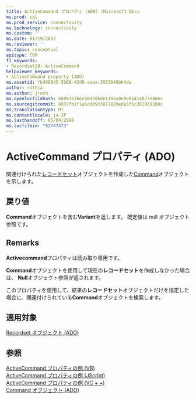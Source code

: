```yaml
---
title: ActiveCommand プロパティ (ADO) |Microsoft Docs
ms.prod: sql
ms.prod_service: connectivity
ms.technology: connectivity
ms.custom: ''
ms.date: 01/19/2017
ms.reviewer: ''
ms.topic: conceptual
apitype: COM
f1_keywords:
- Recordset20::ActiveCommand
helpviewer_keywords:
- ActiveCommand property [ADO]
ms.assetid: fb4088d5-5968-42d6-aeaa-3955046bb4da
author: rothja
ms.author: jroth
ms.openlocfilehash: b89876366c80d20bde110da9e9d86414873e86bc
ms.sourcegitcommit: 6037fb1f1a5ddd933017029eda5f5c281939100c
ms.translationtype: MT
ms.contentlocale: ja-JP
ms.lasthandoff: 05/04/2020
ms.locfileid: "82747473"
---
```

# <a name="activecommand-property-ado"></a>ActiveCommand プロパティ (ADO)
関連付けられた[レコードセット](../../../ado/reference/ado-api/recordset-object-ado.md)オブジェクトを作成した[Command](../../../ado/reference/ado-api/command-object-ado.md)オブジェクトを示します。  
  
## <a name="return-value"></a>戻り値  
 **Command**オブジェクトを含む**Variant**を返します。 既定値は null オブジェクト参照です。  
  
## <a name="remarks"></a>Remarks  
 **Activecommand**プロパティは読み取り専用です。  
  
 **Command**オブジェクトを使用して現在の**レコードセット**を作成しなかった場合は、 **Null**オブジェクト参照が返されます。  
  
 このプロパティを使用して、結果の**レコードセット**オブジェクトだけを指定した場合に、関連付けられている**Command**オブジェクトを検索します。  
  
## <a name="applies-to"></a>適用対象  
 [Recordset オブジェクト (ADO)](../../../ado/reference/ado-api/recordset-object-ado.md)  
  
## <a name="see-also"></a>参照  
 [ActiveCommand プロパティの例 (VB)](../../../ado/reference/ado-api/activecommand-property-example-vb.md)   
 [ActiveCommand プロパティの例 (JScript)](../../../ado/reference/ado-api/activecommand-property-example-jscript.md)   
 [ActiveCommand プロパティの例 (VC + +)](../../../ado/reference/ado-api/activecommand-property-example-vc.md)   
 [Command オブジェクト (ADO)](../../../ado/reference/ado-api/command-object-ado.md)
